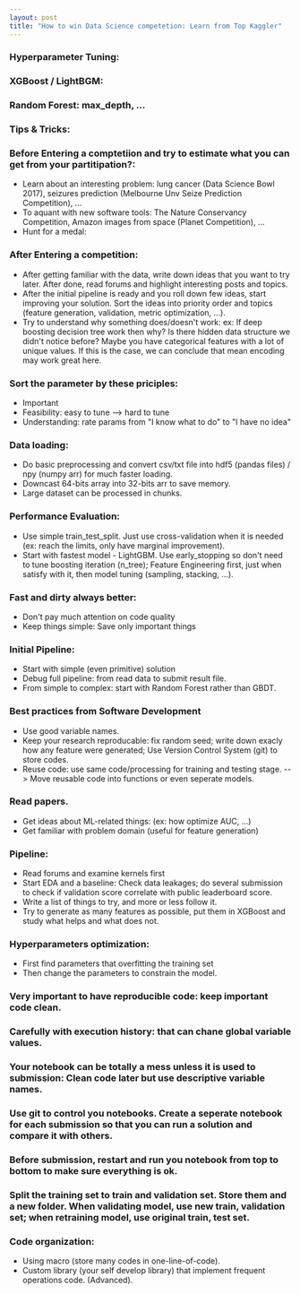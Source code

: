 ```yaml
---
layout: post
title: "How to win Data Science competetion: Learn from Top Kaggler"
---
```



### Hyperparameter Tuning: 
### XGBoost / LightBGM: 
### Random Forest: max_depth, ...
### Tips & Tricks: 
### Before Entering a comptetiion and try to estimate what you can get from your partitipation?: 
- Learn about an interesting problem: lung cancer (Data Science Bowl 2017), seizures prediction (Melbourne Unv Seize Prediction Competition), ...
- To aquant with new software tools: The Nature Conservancy Competition, Amazon images from space (Planet Competition), ...
- Hunt for a medal: 
### After Entering a competition: 
- After getting familiar with the data, write down ideas that you want to try later. After done, read forums and highlight interesting posts and topics. 
- After the initial pipeline is ready and you roll down few ideas, start improving your solution. Sort the ideas into priority order and topics (feature generation, validation, metric optimization, ...). 
- Try to understand why something does/doesn't work: ex: If deep boosting decision tree work then why? Is there hidden data structure we didn't notice before? Maybe you have categorical features with a lot of unique values. If this is the case, we can conclude that mean encoding may work great here.
### Sort the parameter by these priciples: 
- Important
- Feasibility: easy to tune --> hard to tune
- Understanding: rate params from "I know what to do" to "I have no idea"
### Data loading: 
- Do basic preprocessing and convert csv/txt file into hdf5 (pandas files) / npy (numpy arr) for much faster loading.
- Downcast 64-bits array into 32-bits arr to save memory. 
- Large dataset can be processed in chunks.
### Performance Evaluation: 
- Use simple train_test_split. Just use cross-validation when it is needed (ex: reach the limits, only have marginal improvement).
- Start with fastest model - LightGBM. Use early_stopping so don't need to tune boosting iteration (n_tree); Feature Engineering first, just when satisfy with it, then model tuning (sampling, stacking, ...).
### Fast and dirty always better: 
- Don't pay much attention on code quality
- Keep things simple: Save only important things
### Initial Pipeline: 
- Start with simple (even primitive) solution
- Debug full pipeline: from read data to submit result file.
- From simple to complex: start with Random Forest rather than GBDT. 
### Best practices from Software Development
- Use good variable names.
- Keep your research reproducable: fix random seed; write down exacly how any feature were generated;  Use Version Control System (git) to store codes.
- Reuse code: use same code/processing for training and testing stage. --> Move reusable code into functions or even seperate models.
### Read papers.
- Get ideas about ML-related things: (ex: how optimize AUC, ...)
- Get familiar with problem domain (useful for feature generation)
### Pipeline: 
- Read forums and examine kernels first
- Start EDA and a baseline: Check data leakages; do several submission to check if validation score correlate with public leaderboard score.
- Write a list of things to try, and more or less follow it. 
- Try to generate as many features as possible, put them in XGBoost and study what helps and what does not.  
### Hyperparameters optimization: 
- First find parameters that overfitting the training set
- Then change the parameters to constrain the model.
### Very important to have reproducible code: keep important code clean.
### Carefully with execution history: that can chane global variable values.
### Your notebook can be totally a mess unless it is used to submission: Clean code later but use descriptive variable names.
### Use git to control you notebooks. Create a seperate notebook for each submission so that you can run a solution and compare it with others.
### Before submission, restart and run you notebook from top to bottom to make sure everything is ok.
### Split the training set to train and validation set.  Store them and a new folder. When validating model, use new train, validation set; when retraining model, use original train, test set.
### Code organization: 
- Using macro (store many codes in one-line-of-code). 
- Custom library (your self develop library) that implement frequent operations code. (Advanced).
